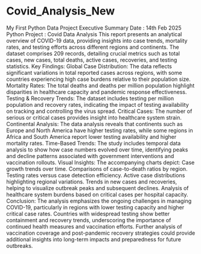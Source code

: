# Covid_Analysis_New
My First Python Data Project
Executive Summary
Date : 14th Feb 2025
Python Project : Covid Data Analysis
This report presents an analytical overview of COVID-19 data, providing insights into case trends, mortality rates, and testing efforts across different regions and continents. The dataset comprises 209 records, detailing crucial metrics such as total cases, new cases, total deaths, active cases, recoveries, and testing statistics.
Key Findings:
Global Case Distribution: The data reflects significant variations in total reported cases across regions, with some countries experiencing high case burdens relative to their population size.
Mortality Rates: The total deaths and deaths per million population highlight disparities in healthcare capacity and pandemic response effectiveness.
Testing & Recovery Trends: The dataset includes testing per million population and recovery rates, indicating the impact of testing availability on tracking and controlling the virus spread.
Critical Cases: The number of serious or critical cases provides insight into healthcare system strain.
Continental Analysis: The data analysis reveals that continents such as Europe and North America have higher testing rates, while some regions in Africa and South America report lower testing availability and higher mortality rates.
Time-Based Trends: The study includes temporal data analysis to show how case numbers evolved over time, identifying peaks and decline patterns associated with government interventions and vaccination rollouts.
Visual Insights:
The accompanying charts depict:
Case growth trends over time.
Comparisons of case-to-death ratios by region.
Testing rates versus case detection efficiency.
Active case distributions highlighting regional variations.
Trends in new cases and recoveries, helping to visualize outbreak peaks and subsequent declines.
Analysis of healthcare system burdens based on critical cases per hospital capacity.
Conclusion:
The analysis emphasizes the ongoing challenges in managing COVID-19, particularly in regions with lower testing capacity and higher critical case rates. Countries with widespread testing show better containment and recovery trends, underscoring the importance of continued health measures and vaccination efforts. Further analysis of vaccination coverage and post-pandemic recovery strategies could provide additional insights into long-term impacts and preparedness for future outbreaks.

